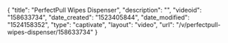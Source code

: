 {
    "title": "PerfectPull  Wipes Dispenser",
    "description": "",
    "videoid": "158633734",
    "date_created": "1523405844",
    "date_modified": "1524158352",
    "type": "captivate",
    "layout": "video",
    "url": "\/v\/perfectpull-wipes-dispenser\/158633734"
}